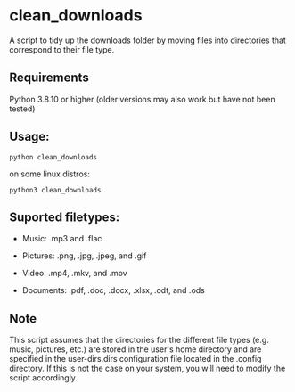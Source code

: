 # clean_downloads
A script to tidy up the downloads folder by moving files into directories that correspond to their file type.


## Requirements

Python 3.8.10 or higher (older versions may also work but have not been tested)



## Usage:
    python clean_downloads

on some linux distros:
    
    python3 clean_downloads


## Suported filetypes:


- Music: .mp3 and .flac

- Pictures: .png, .jpg, .jpeg, and .gif

- Video: .mp4, .mkv, and .mov
    
- Documents: .pdf, .doc, .docx, .xlsx, .odt, and .ods

## Note

This script assumes that the directories for the different file types (e.g. music, pictures, etc.) are stored in the user's home directory and are specified in the user-dirs.dirs configuration file located in the .config directory. If this is not the case on your system, you will need to modify the script accordingly.
